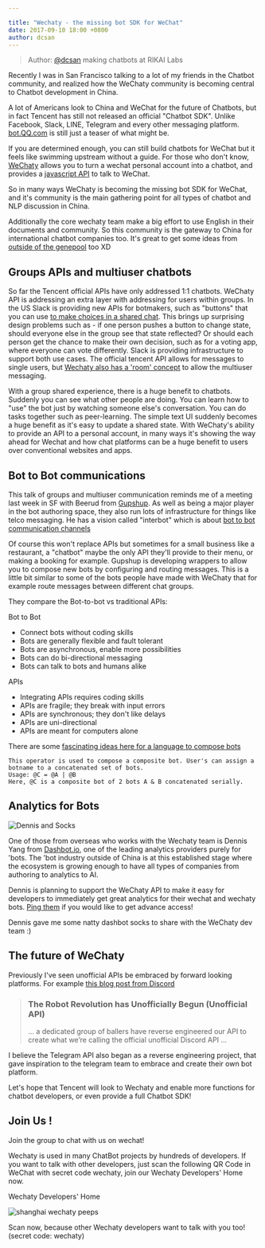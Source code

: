 ```yaml
---

title: "Wechaty - the missing bot SDK for WeChat"
date: 2017-09-10 18:00 +0800
author: dcsan
---
```


> Author: [@dcsan](https://github.com/dcsan) making chatbots at RIKAI Labs

Recently I was in San Francisco talking to a lot of my friends in the Chatbot community, and realized how the WeChaty community is becoming central to Chatbot development in China.

A lot of Americans look to China and WeChat for the future of Chatbots, but in fact Tencent has still not released an official "Chatbot SDK". Unlike Facebook, Slack, LINE, Telegram and every other messaging platform. [bot.QQ.com](http://bot.qq.com/) is still just a teaser of what might be.

If you are determined enough, you can still build chatbots for WeChat but it feels like swimming upstream without a guide. For those who don't know, [WeChaty](https://github.com/Chatie/wechaty) allows you to turn a wechat personal account into a chatbot, and provides a [javascript API](https://github.com/Chatie/wechaty#api-reference) to talk to WeChat.

So in many ways WeChaty is becoming the missing bot SDK for WeChat, and it's community is the main gathering point for all types of chatbot and NLP discussion in China.

Additionally the core wechaty team make a big effort to use English in their documents and community. So this community is the gateway to China for international chatbot companies too. It's great to get some ideas from [outside of the genepool](http://www.chinadaily.com.cn/business/tech/2017-08/21/content_30913647.htm) too XD

<!--more-->

## Groups APIs and multiuser chatbots
So far the Tencent official APIs have only addressed 1:1 chatbots. WeChaty API is addressing an extra layer with addressing for users within groups.
In the US Slack is providing new APIs for botmakers, such as "buttons" that you can use [to make choices in a shared chat](https://api.slack.com/interactive-messages). This brings up surprising design problems such as - if one person pushes a button to change state, should everyone else in the group see that state reflected? Or should each person get the chance to make their own decision, such as for a voting app, where everyone can vote differently.
Slack is providing infrastructure to support both use cases.
The official tencent API allows for messages to single users, but [Wechaty also has a 'room' concept](https://github.com/Chatie/wechaty#room) to allow the multiuser messaging.

With a group shared experience, there is a huge benefit to chatbots. Suddenly you can see what other people are doing. You can learn how to "use" the bot just by watching someone else's conversation. You can do tasks together such as peer-learning. The simple text UI suddenly becomes a huge benefit as it's easy to update a shared state.
With WeChaty's ability to provide an API to a personal account, in many ways it's showing the way ahead for Wechat and how chat platforms can be a huge benefit to users over conventional websites and apps.


## Bot to Bot communications
This talk of groups and multiuser communication reminds me of a meeting last week in SF with Beerud from [Gupshup](https://gupshup.io/). As well as being a major player in the bot authoring space, they also run lots of infrastructure for things like telco messaging. He has a vision called "interbot" which is about [bot to bot communication channels](https://www.interbot.cc)

Of course this won't replace APIs but sometimes for a small business like a restaurant, a "chatbot" maybe the only API they'll provide to their menu, or making a booking for example. Gupshup is developing wrappers to allow you to compose new bots by configuring and routing messages. This is a little bit similar to some of the bots people have made with WeChaty that for example route messages between different chat groups.

They compare the Bot-to-bot vs traditional APIs:

Bot to Bot
* Connect bots without coding skills
* Bots are generally flexible and fault tolerant
* Bots are asynchronous, enable more possibilities
* Bots can do bi-directional messaging
* Bots can talk to bots and humans alike

APIs
* Integrating APIs requires coding skills
* APIs are fragile; they break with input errors
* APIs are synchronous; they don't like delays
* APIs are uni-directional
* APIs are meant for computers alone

There are some [fascinating ideas here for a language to compose bots](https://www.interbot.cc/docs)

    This operator is used to compose a composite bot. User's can assign a botname to a concatenated set of bots.
    Usage: @C = @A | @B
    Here, @C is a composite bot of 2 bots A & B concatenated serially.


## Analytics for Bots
![Dennis and Socks]({{site.baseurl}}/download/2017/dcsan-dashbot.jpg)

One of those from overseas who works with the Wechaty team is Dennis Yang from [Dashbot.io](https://www.dashbot.io/), one of the leading analytics providers purely for 'bots. The 'bot industry outside of China is at this established stage where the ecosystem is growing enough to have all types of companies from authoring to analytics to AI.

Dennis is planning to support the WeChaty API to make it easy for developers to immediately get great analytics for their wechat and wechaty bots. [Ping them](https://www.dashbot.io/contact) if you would like to get advance access!

Dennis gave me some natty dashbot socks to share with the WeChaty dev team :)


## The future of WeChaty
Previously I've seen unofficial APIs be embraced by forward looking platforms.
For example [this blog post from Discord](https://blog.discordapp.com/the-robot-revolution-has-unofficially-begun-unofficial-api-23a3c722d5bf)

> ### The Robot Revolution has Unofficially Begun (Unofficial API)
> ... a dedicated group of ballers have reverse engineered our API to create what we’re calling the official unofficial Discord API ...

I believe the Telegram API also began as a reverse engineering project, that gave inspiration to the telegram team to embrace and create their own bot platform.

Let's hope that Tencent will look to Wechaty and enable more functions for chatbot developers, or even provide a full Chatbot SDK!


## Join Us !
Join the group to chat with us on wechat!

Wechaty is used in many ChatBot projects by hundreds of developers. If you want to talk with other developers, just scan the following QR Code in WeChat with secret code wechaty, join our Wechaty Developers' Home now.

Wechaty Developers' Home

![shanghai wechaty peeps](https://chatie.io/wechaty/images/bot-qr-code.png)

Scan now, because other Wechaty developers want to talk with you too! (secret code: wechaty)

